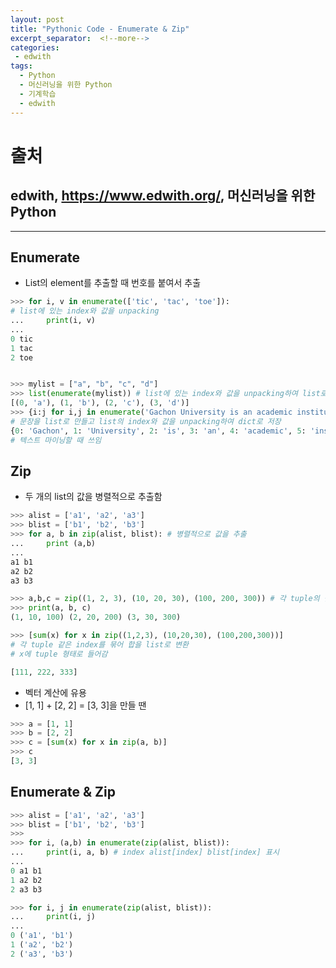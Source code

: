 ```yaml
---
layout: post
title: "Pythonic Code - Enumerate & Zip"
excerpt_separator:  <!--more-->
categories:
 - edwith
tags:
  - Python
  - 머신러닝을 위한 Python
  - 기계학습
  - edwith
---
```


<!--more-->

# 출처

## edwith, <https://www.edwith.org/>, 머신러닝을 위한 Python

---

## Enumerate

* List의 element를 추출할 때 번호를 붙여서 추출

```python
>>> for i, v in enumerate(['tic', 'tac', 'toe']):
# list에 있는 index와 값을 unpacking
...     print(i, v)
...
0 tic
1 tac
2 toe


>>> mylist = ["a", "b", "c", "d"]
>>> list(enumerate(mylist)) # list에 있는 index와 값을 unpacking하여 list로 저장
[(0, 'a'), (1, 'b'), (2, 'c'), (3, 'd')]
>>> {i:j for i,j in enumerate('Gachon University is an academic institute located in South Korea.'.split())}
# 문장을 list로 만들고 list의 index와 값을 unpacking하여 dict로 저장
{0: 'Gachon', 1: 'University', 2: 'is', 3: 'an', 4: 'academic', 5: 'institute', 6: 'located', 7: 'in', 8: 'South', 9: 'Korea.'}
# 텍스트 마이닝할 때 쓰임
```

## Zip

* 두 개의 list의 값을 병렬적으로 추출함

```python
>>> alist = ['a1', 'a2', 'a3']
>>> blist = ['b1', 'b2', 'b3']
>>> for a, b in zip(alist, blist): # 병렬적으로 값을 추출
...     print (a,b)
...
a1 b1
a2 b2
a3 b3

>>> a,b,c = zip((1, 2, 3), (10, 20, 30), (100, 200, 300)) # 각 tuple의 같은 index끼리 묶음
>>> print(a, b, c)
(1, 10, 100) (2, 20, 200) (3, 30, 300)

>>> [sum(x) for x in zip((1,2,3), (10,20,30), (100,200,300))]
# 각 tuple 같은 index를 묶어 합을 list로 변환
# x에 tuple 형태로 들어감

[111, 222, 333]
```

* 벡터 계산에 유용
* [1, 1] + [2, 2] = [3, 3]을 만들 땐

```python
>>> a = [1, 1]
>>> b = [2, 2]
>>> c = [sum(x) for x in zip(a, b)]
>>> c
[3, 3]
```

## Enumerate & Zip

```python
>>> alist = ['a1', 'a2', 'a3']
>>> blist = ['b1', 'b2', 'b3']
>>>
>>> for i, (a,b) in enumerate(zip(alist, blist)):
...     print(i, a, b) # index alist[index] blist[index] 표시
...
0 a1 b1
1 a2 b2
2 a3 b3

>>> for i, j in enumerate(zip(alist, blist)):
...     print(i, j)
...
0 ('a1', 'b1')
1 ('a2', 'b2')
2 ('a3', 'b3')
```
